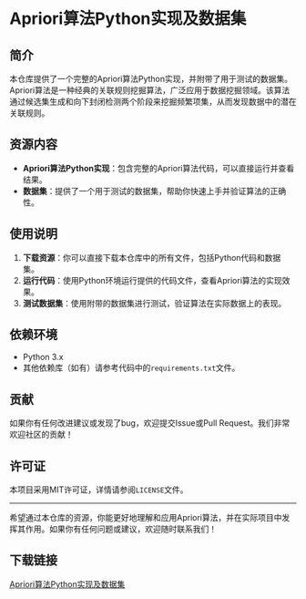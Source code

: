 # Apriori算法Python实现及数据集

## 简介
本仓库提供了一个完整的Apriori算法Python实现，并附带了用于测试的数据集。Apriori算法是一种经典的关联规则挖掘算法，广泛应用于数据挖掘领域。该算法通过候选集生成和向下封闭检测两个阶段来挖掘频繁项集，从而发现数据中的潜在关联规则。

## 资源内容
- **Apriori算法Python实现**：包含完整的Apriori算法代码，可以直接运行并查看结果。
- **数据集**：提供了一个用于测试的数据集，帮助你快速上手并验证算法的正确性。

## 使用说明
1. **下载资源**：你可以直接下载本仓库中的所有文件，包括Python代码和数据集。
2. **运行代码**：使用Python环境运行提供的代码文件，查看Apriori算法的实现效果。
3. **测试数据集**：使用附带的数据集进行测试，验证算法在实际数据上的表现。

## 依赖环境
- Python 3.x
- 其他依赖库（如有）请参考代码中的`requirements.txt`文件。

## 贡献
如果你有任何改进建议或发现了bug，欢迎提交Issue或Pull Request。我们非常欢迎社区的贡献！

## 许可证
本项目采用MIT许可证，详情请参阅`LICENSE`文件。

---

希望通过本仓库的资源，你能更好地理解和应用Apriori算法，并在实际项目中发挥其作用。如果你有任何问题或建议，欢迎随时联系我们！

## 下载链接

[Apriori算法Python实现及数据集](https://pan.quark.cn/s/4fef00312c81)